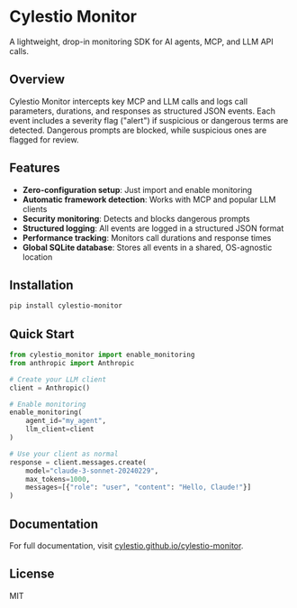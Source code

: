 # Cylestio Monitor

A lightweight, drop-in monitoring SDK for AI agents, MCP, and LLM API calls.

## Overview

Cylestio Monitor intercepts key MCP and LLM calls and logs call parameters, durations, and responses as structured JSON events. Each event includes a severity flag ("alert") if suspicious or dangerous terms are detected. Dangerous prompts are blocked, while suspicious ones are flagged for review.

## Features

- **Zero-configuration setup**: Just import and enable monitoring
- **Automatic framework detection**: Works with MCP and popular LLM clients
- **Security monitoring**: Detects and blocks dangerous prompts
- **Structured logging**: All events are logged in a structured JSON format
- **Performance tracking**: Monitors call durations and response times
- **Global SQLite database**: Stores all events in a shared, OS-agnostic location

## Installation

```bash
pip install cylestio-monitor
```

## Quick Start

```python
from cylestio_monitor import enable_monitoring
from anthropic import Anthropic

# Create your LLM client
client = Anthropic()

# Enable monitoring
enable_monitoring(
    agent_id="my_agent",
    llm_client=client
)

# Use your client as normal
response = client.messages.create(
    model="claude-3-sonnet-20240229",
    max_tokens=1000,
    messages=[{"role": "user", "content": "Hello, Claude!"}]
)
```

## Documentation

For full documentation, visit [cylestio.github.io/cylestio-monitor](https://cylestio.github.io/cylestio-monitor/).

## License

MIT
